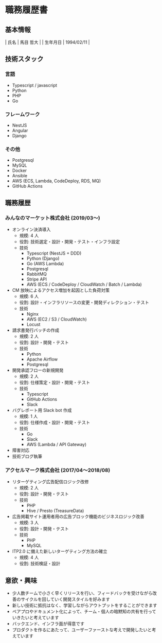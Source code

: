# 職務履歴書


## 基本情報

| 氏名 | 馬目 哲大  |
| 生年月日 | 1994/02/11 |


## 技術スタック


### 言語

-   Typescript / javascript
-   Python
-   PHP
-   Go


### フレームワーク

-   NestJS
-   Angular
-   Django


### その他

-   Postgresql
-   MySQL
-   Docker
-   Ansible
-   AWS (ECS, Lambda, CodeDeploy, RDS, MQ)
-   GitHub Actions


## 職務履歴


### みんなのマーケット株式会社 (2019/03〜)

-   オンライン決済導入  
    -   規模: 4 人
    -   役割: 技術選定・設計・開発・テスト・インフラ設定
    -   技術  
        -   Typescript (NestJS + DDD)
        -   Python (Django)
        -   Go (AWS Lambda)
        -   Postgresql
        -   RabbitMQ
        -   Stripe API
        -   AWS (ECS / CodeDeploy / CloudWatch / Batch / Lambda)
-   CM 放映によるアクセス増加を起因とした負荷対策  
    -   規模: 6 人
    -   役割: 設計・インフラリソースの変更・開発ディレクション・テスト
    -   技術  
        -   Nginx
        -   AWS (EC2 / S3 / CloudWatch)
        -   Locust
-   請求書発行バッチの作成  
    -   規模: 2 人
    -   役割: 設計・開発・テスト
    -   技術  
        -   Python
        -   Apache Airflow
        -   Postgresql
-   開発承認フローの新規開発  
    -   規模: 2 人
    -   役割: 仕様策定・設計・開発・テスト
    -   技術  
        -   Typescript
        -   GitHub Actions
        -   Slack
-   バグレポート用 Slack bot 作成  
    -   規模: 1 人
    -   役割: 仕様作成・設計・開発・テスト
    -   技術  
        -   Go
        -   Slack
        -   AWS (Lambda / API Gateway)
-   障害対応
-   技術ブログ執筆


### アクセルマーク株式会社 (2017/04〜2018/08)

-   リターゲティング広告配信ロジック改修  
    -   規模: 2 人
    -   役割: 設計・開発・テスト
    -   技術  
        -   PHP
        -   Hive / Presto (TreasureData)
-   広告掲載サイト運用者用の広告ブロック機能のビジネスロジック改善  
    -   規模: 3 人
    -   役割: 設計・開発・テスト
    -   技術  
        -   PHP
        -   MySQL
-   ITP2.0 に備えた新しいターゲティング方法の確立  
    -   規模: 4 人
    -   役割: 技術検証・設計


## 意欲・興味

-   少人数チームで小さく早くリリースを行い、フィードバックを受けながら改善のサイクルを回していく開発スタイルを好みます
-   新しい技術に抵抗はなく、学習しながらアウトプットをすることができます
-   ペアプロやドキュメント化によって、チーム・個人の暗黙知の共有を行っていきたいと考えています
-   バックエンド、インフラ面が得意です
-   プロダクトを作るにあたって、ユーザーファーストな考えで開発したいと考えています
